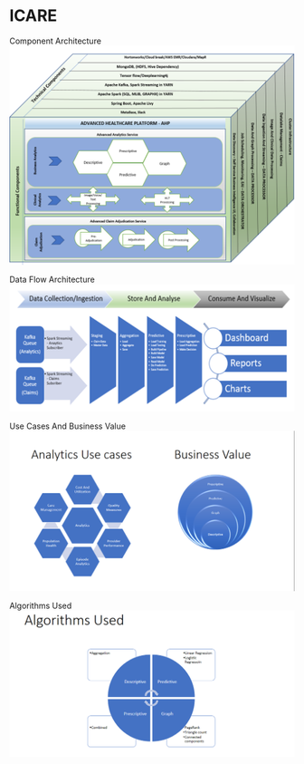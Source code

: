 # ICARE
Component Architecture
![alt text](https://github.com/rajekra/CARE-SUITE/blob/master/UCA.png)

Data Flow Architecture
![alt text](https://github.com/rajekra/CARE-SUITE/blob/master/image.png)

Use Cases And Business Value
![alt text](https://github.com/rajekra/CARE-SUITE/blob/master/UCS.png)

Algorithms Used
![alt text](https://github.com/rajekra/CARE-SUITE/blob/master/ALG.png)
